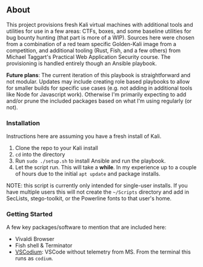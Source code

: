 <!-- About the project -->
## About

This project provisions fresh Kali virtual machines with additional tools and utilities for use in a few areas: CTFs, boxes, and some baseline utilities for bug bounty hunting (that part is more of a WIP). Sources here were chosen from a combination of a red team specific Golden-Kali image from a competition, and additional tooling (Rust, Fish, and a few others) from Michael Taggart's Practical Web Application Security course. The provisioning is handled entirely though an Ansible playbook.

**Future plans**: The current iteration of this playbook is straightforward and not modular. Updates may include creating role based playbooks to allow for smaller builds for specific use cases (e.g. not adding in additional tools like Node for Javascript work). Otherwise I'm primarily expecting to add and/or prune the included packages based on what I'm using regularly (or not).

<!-- Installation -->
### Installation

Instructions here are assuming you have a fresh install of Kali.

1. Clone the repo to your Kali install
1. `cd` into the directory
1. Run `sudo ./setup.sh` to install Ansible and run the playbook.
1. Let the script run. This will take a **while**. In my experience up to a couple of hours due to the initial `apt update` and package installs.

NOTE: this script is currently only intended for single-user installs. If you have multiple users this will not create the `~/Scripts` directory and add in SecLists, stego-toolkit, or the Powerline fonts to that user's home.

<!-- Getting started -->
### Getting Started

A few key packages/software to mention that are included here:

* Vivaldi Browser
* Fish shell & Terminator
* [VSCodium](https://vscodium.com): VSCode without telemetry from MS. From the terminal this runs as `codium`.
